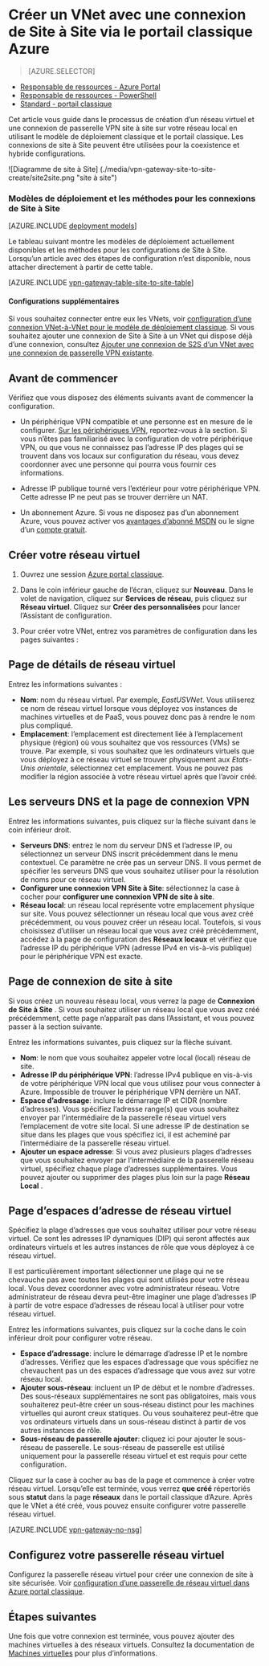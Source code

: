 <properties
   pageTitle="Créer un réseau virtuel avec une connexion de passerelle VPN de site à site en utilisant le portail classique Azure | Microsoft Azure"
   description="Créer un VNet avec une connexion de passerelle VPN de S2S pour la coexistence et configurations hybride utilisant le modèle de déploiement classique."
   services="vpn-gateway"
   documentationCenter=""
   authors="cherylmc"
   manager="carmonm"
   editor=""
   tags="azure-service-management"/>

<tags
   ms.service="vpn-gateway"
   ms.devlang="na"
   ms.topic="hero-article"
   ms.tgt_pltfrm="na"
   ms.workload="infrastructure-services"
   ms.date="10/14/2016"
   ms.author="cherylmc"/>

# <a name="create-a-vnet-with-a-site-to-site-connection-using-the-azure-classic-portal"></a>Créer un VNet avec une connexion de Site à Site via le portail classique Azure

> [AZURE.SELECTOR]
- [Responsable de ressources - Azure Portal](vpn-gateway-howto-site-to-site-resource-manager-portal.md)
- [Responsable de ressources - PowerShell](vpn-gateway-create-site-to-site-rm-powershell.md)
- [Standard - portail classique](vpn-gateway-site-to-site-create.md)

Cet article vous guide dans le processus de création d’un réseau virtuel et une connexion de passerelle VPN site à site sur votre réseau local en utilisant le modèle de déploiement classique et le portail classique. Les connexions de site à Site peuvent être utilisées pour la coexistence et hybride configurations.

![Diagramme de site à Site] (./media/vpn-gateway-site-to-site-create/site2site.png "site à site")


### <a name="deployment-models-and-methods-for-site-to-site-connections"></a>Modèles de déploiement et les méthodes pour les connexions de Site à Site

[AZURE.INCLUDE [deployment models](../../includes/vpn-gateway-deployment-models-include.md)] 

Le tableau suivant montre les modèles de déploiement actuellement disponibles et les méthodes pour les configurations de Site à Site. Lorsqu’un article avec des étapes de configuration n’est disponible, nous attacher directement à partir de cette table.

[AZURE.INCLUDE [vpn-gateway-table-site-to-site-table](../../includes/vpn-gateway-table-site-to-site-include.md)]

#### <a name="additional-configurations"></a>Configurations supplémentaires 

Si vous souhaitez connecter entre eux les VNets, voir [configuration d’une connexion VNet-à-VNet pour le modèle de déploiement classique](virtual-networks-configure-vnet-to-vnet-connection.md). Si vous souhaitez ajouter une connexion de Site à Site à un VNet qui dispose déjà d’une connexion, consultez [Ajouter une connexion de S2S d’un VNet avec une connexion de passerelle VPN existante](vpn-gateway-multi-site.md).
 
## <a name="before-you-begin"></a>Avant de commencer

Vérifiez que vous disposez des éléments suivants avant de commencer la configuration.

- Un périphérique VPN compatible et une personne est en mesure de le configurer. [Sur les périphériques VPN](vpn-gateway-about-vpn-devices.md), reportez-vous à la section. Si vous n’êtes pas familiarisé avec la configuration de votre périphérique VPN, ou que vous ne connaissez pas l’adresse IP des plages qui se trouvent dans vos locaux sur configuration du réseau, vous devez coordonner avec une personne qui pourra vous fournir ces informations.

- Adresse IP publique tourné vers l’extérieur pour votre périphérique VPN. Cette adresse IP ne peut pas se trouver derrière un NAT.

- Un abonnement Azure. Si vous ne disposez pas d’un abonnement Azure, vous pouvez activer vos [avantages d’abonné MSDN](https://azure.microsoft.com/pricing/member-offers/msdn-benefits-details/) ou le signe d’un [compte gratuit](https://azure.microsoft.com/pricing/free-trial/).


## <a name="CreateVNet"></a>Créer votre réseau virtuel

1. Ouvrez une session [Azure portal classique](https://manage.windowsazure.com/).

2. Dans le coin inférieur gauche de l’écran, cliquez sur **Nouveau**. Dans le volet de navigation, cliquez sur **Services de réseau**, puis cliquez sur **Réseau virtuel**. Cliquez sur **Créer des personnalisées** pour lancer l’Assistant de configuration.

3. Pour créer votre VNet, entrez vos paramètres de configuration dans les pages suivantes :

## <a name="Details"></a>Page de détails de réseau virtuel

Entrez les informations suivantes :

- **Nom**: nom du réseau virtuel. Par exemple, *EastUSVNet*. Vous utiliserez ce nom de réseau virtuel lorsque vous déployez vos instances de machines virtuelles et de PaaS, vous pouvez donc pas à rendre le nom plus compliqué.
- **Emplacement**: l’emplacement est directement liée à l’emplacement physique (région) où vous souhaitez que vos ressources (VMs) se trouve. Par exemple, si vous souhaitez que les ordinateurs virtuels que vous déployez à ce réseau virtuel se trouver physiquement aux *Etats-Unis orientale*, sélectionnez cet emplacement. Vous ne pouvez pas modifier la région associée à votre réseau virtuel après que l’avoir créé.

## <a name="DNS"></a>Les serveurs DNS et la page de connexion VPN

Entrez les informations suivantes, puis cliquez sur la flèche suivant dans le coin inférieur droit.

- **Serveurs DNS**: entrez le nom du serveur DNS et l’adresse IP, ou sélectionnez un serveur DNS inscrit précédemment dans le menu contextuel. Ce paramètre ne crée pas un serveur DNS. Il vous permet de spécifier les serveurs DNS que vous souhaitez utiliser pour la résolution de noms pour ce réseau virtuel.
- **Configurer une connexion VPN Site à Site**: sélectionnez la case à cocher pour **configurer une connexion VPN de site à site**.
- **Réseau local**: un réseau local représente votre emplacement physique sur site. Vous pouvez sélectionner un réseau local que vous avez créé précédemment, ou vous pouvez créer un réseau local. Toutefois, si vous choisissez d’utiliser un réseau local que vous avez créé précédemment, accédez à la page de configuration des **Réseaux locaux** et vérifiez que l’adresse IP du périphérique VPN (adresse IPv4 en vis-à-vis publique) pour le périphérique VPN est exacte.

## <a name="Connectivity"></a>Page de connexion de site à site

Si vous créez un nouveau réseau local, vous verrez la page de **Connexion de Site à Site** . Si vous souhaitez utiliser un réseau local que vous avez créé précédemment, cette page n’apparaît pas dans l’Assistant, et vous pouvez passer à la section suivante.

Entrez les informations suivantes, puis cliquez sur la flèche suivant.

-   **Nom**: le nom que vous souhaitez appeler votre local (local) réseau de site.
-   **Adresse IP du périphérique VPN**: l’adresse IPv4 publique en vis-à-vis de votre périphérique VPN local que vous utilisez pour vous connecter à Azure. Impossible de trouver le périphérique VPN derrière un NAT.
-   **Espace d’adressage**: inclure le démarrage IP et CIDR (nombre d’adresses). Vous spécifiez l’adresse range(s) que vous souhaitez envoyer par l’intermédiaire de la passerelle réseau virtuel vers l’emplacement de votre site local. Si une adresse IP de destination se situe dans les plages que vous spécifiez ici, il est acheminé par l’intermédiaire de la passerelle réseau virtuel.
-   **Ajouter un espace adresse**: Si vous avez plusieurs plages d’adresses que vous souhaitez envoyer par l’intermédiaire de la passerelle réseau virtuel, spécifiez chaque plage d’adresses supplémentaires. Vous pouvez ajouter ou supprimer des plages plus loin sur la page **Réseau Local** .

## <a name="Address"></a>Page d’espaces d’adresse de réseau virtuel

Spécifiez la plage d’adresses que vous souhaitez utiliser pour votre réseau virtuel. Ce sont les adresses IP dynamiques (DIP) qui seront affectés aux ordinateurs virtuels et les autres instances de rôle que vous déployez à ce réseau virtuel.

Il est particulièrement important sélectionner une plage qui ne se chevauche pas avec toutes les plages qui sont utilisés pour votre réseau local. Vous devez coordonner avec votre administrateur réseau. Votre administrateur de réseau devra peut-être imaginer une plage d’adresses IP à partir de votre espace d’adresses de réseau local à utiliser pour votre réseau virtuel.

Entrez les informations suivantes, puis cliquez sur la coche dans le coin inférieur droit pour configurer votre réseau.

- **Espace d’adressage**: inclure le démarrage d’adresse IP et le nombre d’adresses. Vérifiez que les espaces d’adressage que vous spécifiez ne chevauchent pas un des espaces d’adressage que vous avez sur votre réseau local.
- **Ajouter sous-réseau**: incluent un IP de début et le nombre d’adresses. Des sous-réseaux supplémentaires ne sont pas obligatoires, mais vous souhaiterez peut-être créer un sous-réseau distinct pour les machines virtuelles qui auront creux statiques. Ou vous souhaiterez peut-être que vos ordinateurs virtuels dans un sous-réseau distinct à partir de vos autres instances de rôle.
- **Sous-réseau de passerelle ajouter**: cliquez ici pour ajouter le sous-réseau de passerelle. Le sous-réseau de passerelle est utilisé uniquement pour la passerelle réseau virtuel et est requis pour cette configuration.

Cliquez sur la case à cocher au bas de la page et commence à créer votre réseau virtuel. Lorsqu’elle est terminée, vous verrez **que créé** répertoriés sous **statut** dans la page **réseaux** dans le portail classique d’Azure. Après que le VNet a été créé, vous pouvez ensuite configurer votre passerelle réseau virtuel.

[AZURE.INCLUDE [vpn-gateway-no-nsg](../../includes/vpn-gateway-no-nsg-include.md)] 

## <a name="VNetGateway"></a>Configurez votre passerelle réseau virtuel

Configurez la passerelle réseau virtuel pour créer une connexion de site à site sécurisée. Voir [configuration d’une passerelle de réseau virtuel dans Azure portal classique](vpn-gateway-configure-vpn-gateway-mp.md).

## <a name="next-steps"></a>Étapes suivantes

Une fois que votre connexion est terminée, vous pouvez ajouter des machines virtuelles à des réseaux virtuels. Consultez la documentation de [Machines virtuelles](https://azure.microsoft.com/documentation/services/virtual-machines/) pour plus d’informations.
